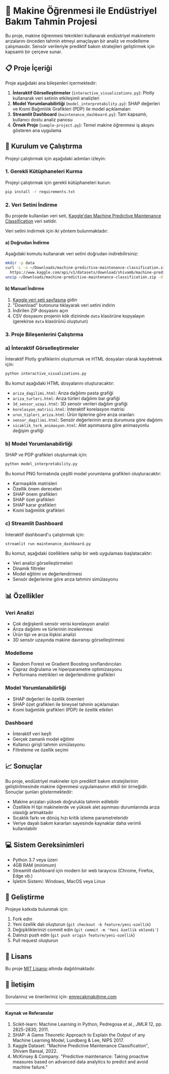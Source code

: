 # 🔧 Makine Öğrenmesi ile Endüstriyel Bakım Tahmin Projesi

Bu proje, makine öğrenmesi teknikleri kullanarak endüstriyel makinelerin arızalarını önceden tahmin etmeyi amaçlayan bir analiz ve modelleme çalışmasıdır. Sensör verileriyle prediktif bakım stratejileri geliştirmek için kapsamlı bir çerçeve sunar.

## 📋 Proje İçeriği

Proje aşağıdaki ana bileşenleri içermektedir:

1. **İnteraktif Görselleştirmeler** (`interactive_visualizations.py`): Plotly kullanarak veri setinin etkileşimli analizleri
2. **Model Yorumlanabilirliği** (`model_interpretability.py`): SHAP değerleri ve Kısmi Bağımlılık Grafikleri (PDP) ile model açıklamaları 
3. **Streamlit Dashboard** (`maintenance_dashboard.py`): Tam kapsamlı, kullanıcı dostu analiz panosu
4. **Örnek Proje** (`sample-project.py`): Temel makine öğrenmesi iş akışını gösteren ana uygulama

## 🚀 Kurulum ve Çalıştırma

Projeyi çalıştırmak için aşağıdaki adımları izleyin:

### 1. Gerekli Kütüphaneleri Kurma

Projeyi çalıştırmak için gerekli kütüphaneleri kurun:

```bash
pip install -r requirements.txt
```

### 2. Veri Setini İndirme

Bu projede kullanılan veri seti, [Kaggle'dan Machine Predictive Maintenance Classification](https://www.kaggle.com/datasets/shivamb/machine-predictive-maintenance-classification) veri setidir.

Veri setini indirmek için iki yöntem bulunmaktadır:

#### a) Doğrudan İndirme
Aşağıdaki komutu kullanarak veri setini doğrudan indirebilirsiniz:

```bash
mkdir -p data
curl -L -o ~/Downloads/machine-predictive-maintenance-classification.zip \
  https://www.kaggle.com/api/v1/datasets/download/shivamb/machine-predictive-maintenance-classification
unzip ~/Downloads/machine-predictive-maintenance-classification.zip -d ./data
```

#### b) Manuel İndirme
1. [Kaggle veri seti sayfasına](https://www.kaggle.com/datasets/shivamb/machine-predictive-maintenance-classification) gidin
2. "Download" butonuna tıklayarak veri setini indirin
3. İndirilen ZIP dosyasını açın
4. CSV dosyasını projenin kök dizininde `data` klasörüne kopyalayın (gerekirse `data` klasörünü oluşturun)

### 3. Proje Bileşenlerini Çalıştırma

### a) İnteraktif Görselleştirmeler

İnteraktif Plotly grafiklerini oluşturmak ve HTML dosyaları olarak kaydetmek için:

```bash
python interactive_visualizations.py
```

Bu komut aşağıdaki HTML dosyalarını oluşturacaktır:
- `ariza_dagilimi.html`: Arıza dağılımı pasta grafiği
- `ariza_turleri.html`: Arıza türleri dağılımı bar grafiği
- `3d_sensor_uzayi.html`: 3D sensör verileri dağılım grafiği
- `korelasyon_matrisi.html`: İnteraktif korelasyon matrisi
- `urun_tipleri_ariza.html`: Ürün tiplerine göre arıza oranları
- `sensor_dagilimi.html`: Sensör değerlerinin arıza durumuna göre dağılımı
- `sicaklik_tork_animasyon.html`: Alet aşınmasına göre animasyonlu değişim grafiği

### b) Model Yorumlanabilirliği

SHAP ve PDP grafikleri oluşturmak için:

```bash
python model_interpretability.py
```

Bu komut PNG formatında çeşitli model yorumlama grafikleri oluşturacaktır:
- Karmaşıklık matrisleri
- Özellik önem dereceleri
- SHAP önem grafikleri
- SHAP özet grafikleri
- SHAP karar grafikleri
- Kısmi bağımlılık grafikleri

### c) Streamlit Dashboard

İnteraktif dashboard'u çalıştırmak için:

```bash
streamlit run maintenance_dashboard.py
```

Bu komut, aşağıdaki özelliklere sahip bir web uygulaması başlatacaktır:
- Veri analizi görselleştirmeleri
- Dinamik filtreler
- Model eğitimi ve değerlendirmesi
- Sensör değerlerine göre arıza tahmini simülasyonu

## 📊 Özellikler

### Veri Analizi
- Çok değişkenli sensör verisi korelasyon analizi
- Arıza dağılımı ve türlerinin incelenmesi
- Ürün tipi ve arıza ilişkisi analizi
- 3D sensör uzayında makine davranışı görselleştirmesi

### Modelleme
- Random Forest ve Gradient Boosting sınıflandırıcıları 
- Çapraz doğrulama ve hiperparametre optimizasyonu
- Performans metrikleri ve değerlendirme grafikleri

### Model Yorumlanabilirliği
- SHAP değerleri ile özellik önemleri
- SHAP özet grafikleri ile bireysel tahmin açıklamaları
- Kısmi bağımlılık grafikleri (PDP) ile özellik etkileri

### Dashboard
- İnteraktif veri keşfi
- Gerçek zamanlı model eğitimi
- Kullanıcı girişli tahmin simülasyonu
- Filtreleme ve özellik seçimi

## 📈 Sonuçlar

Bu proje, endüstriyel makineler için prediktif bakım stratejilerinin geliştirilmesinde makine öğrenmesi uygulamasının etkili bir örneğidir. Sonuçlar şunları göstermektedir:

- Makine arızaları yüksek doğrulukla tahmin edilebilir
- Özellikle H tipi makinelerde ve yüksek alet aşınması durumlarında arıza olasılığı artmaktadır
- Sıcaklık farkı ve dönüş hızı kritik izleme parametreleridir
- Veriye dayalı bakım kararları sayesinde kaynaklar daha verimli kullanılabilir

## 💻 Sistem Gereksinimleri

- Python 3.7 veya üzeri
- 4GB RAM (minimum)
- Streamlit dashboard için modern bir web tarayıcısı (Chrome, Firefox, Edge vb.)
- İşletim Sistemi: Windows, MacOS veya Linux

## 🧰 Geliştirme

Projeye katkıda bulunmak için:

1. Fork edin
2. Yeni özellik dalı oluşturun (`git checkout -b feature/yeni-ozellik`)
3. Değişikliklerinizi commit edin (`git commit -m 'Yeni özellik eklendi'`)
4. Dalınızı push edin (`git push origin feature/yeni-ozellik`)
5. Pull request oluşturun

## 📝 Lisans

Bu proje [MIT Lisansı](LICENSE) altında dağıtılmaktadır.

## 📧 İletişim

Sorularınız ve önerileriniz için: emrecakmak@me.com

---

#### Kaynak ve Referanslar

1. Scikit-learn: Machine Learning in Python, Pedregosa et al., JMLR 12, pp. 2825-2830, 2011.
2. SHAP: A Game Theoretic Approach to Explain the Output of any Machine Learning Model, Lundberg & Lee, NIPS 2017.
3. Kaggle Dataset: "Machine Predictive Maintenance Classification", Shivam Bansal, 2022.
4. McKinsey & Company. "Predictive maintenance: Taking proactive measures based on advanced data analytics to predict and avoid machine failure."